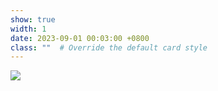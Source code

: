 ```yaml
---
show: true
width: 1
date: 2023-09-01 00:03:00 +0800
class: ""  # Override the default card style
---
```

<div>
<img src="{{ 'assets/images/etc/National_Chengchi_University.png' | relative_url }}" class="img-fluid rounded-xl" >
</div>